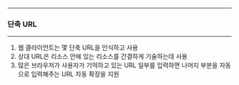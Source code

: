 -----
### 단축 URL
-----
1. 웹 클라이언트는 몇 단축 URL을 인식하고 사용
2. 상대 URL은 리소스 안에 있는 리소스를 간결하게 기술하는데 사용
3. 많은 브라우저가 사용자가 기억하고 있는 URL 일부를 입력하면 나머지 부분을 자동으로 입력해주는 URL 자동 확장을 지원
